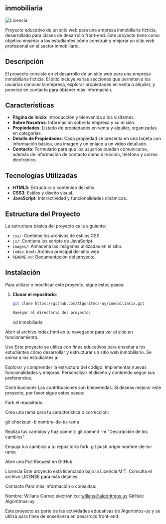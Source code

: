 ## inmobiliaria

![Licencia](https://img.shields.io/badge/Licencia-MIT-green.svg)

Proyecto educativo de un sitio web para una empresa inmobiliaria ficticia, desarrollado para clases de desarrollo front-end. Este proyecto tiene como objetivo enseñar a los estudiantes cómo construir y mejorar un sitio web profesional en el sector inmobiliario.

## Descripción

El proyecto consiste en el desarrollo de un sitio web para una empresa inmobiliaria ficticia. El sitio incluye varias secciones que permiten a los usuarios conocer la empresa, explorar propiedades en venta o alquiler, y ponerse en contacto para obtener más información.

## Características

- **Página de Inicio**: Introducción y bienvenida a los visitantes.
- **Sobre Nosotros**: Información sobre la empresa y su misión.
- **Propiedades**: Listado de propiedades en venta y alquiler, organizadas en categorías.
- **Detalle de Propiedades**: Cada propiedad se presenta en una tarjeta con información básica, una imagen y un enlace a un video detallado.
- **Contacto**: Formulario para que los usuarios puedan comunicarse, además de información de contacto como dirección, teléfono y correo electrónico.

## Tecnologías Utilizadas

- **HTML5**: Estructura y contenido del sitio.
- **CSS3**: Estilos y diseño visual.
- **JavaScript**: Interactividad y funcionalidades dinámicas.

## Estructura del Proyecto

La estructura básica del proyecto es la siguiente:

- `css/`: Contiene los archivos de estilos CSS.
- `js/`: Contiene los scripts de JavaScript.
- `images/`: Almacena las imágenes utilizadas en el sitio.
- `index.html`: Archivo principal del sitio web.
- `README.md`: Documentación del proyecto.

## Instalación

Para utilizar o modificar este proyecto, sigue estos pasos:

1. **Clonar el repositorio**:

   ```bash
   git clone https://github.com/Algoritmos-uy/inmobiliaria.git

   Navegar al directorio del proyecto:
   ```

   cd inmobiliaria

Abrir el archivo index.html en tu navegador para ver el sitio en funcionamiento.

Uso
Este proyecto se utiliza con fines educativos para enseñar a los estudiantes cómo desarrollar y estructurar un sitio web inmobiliario. Se anima a los estudiantes a:

Explorar y comprender la estructura del código.
Implementar nuevas funcionalidades y mejoras.
Personalizar el diseño y contenido según sus preferencias.

Contribuciones
Las contribuciones son bienvenidas. Si deseas mejorar este proyecto, por favor sigue estos pasos:

Fork el repositorio.

Crea una rama para tu característica o corrección:

git checkout -b nombre-de-tu-rama

Realiza tus cambios y haz commit:
git commit -m "Descripción de los cambios"

Empuja tus cambios a tu repositorio fork:
git push origin nombre-de-tu-rama

Abre una Pull Request en GitHub.

Licencia
Este proyecto está licenciado bajo la Licencia MIT. Consulta el archivo LICENSE para más detalles.

Contacto
Para más información o consultas:

Nombre: Willans
Correo electrónico: willans@algoritmos.uy
GitHub: Algoritmos-uy

Este proyecto es parte de las actividades educativas de Algoritmos-uy y se utiliza para fines de enseñanza en desarrollo front-end.
